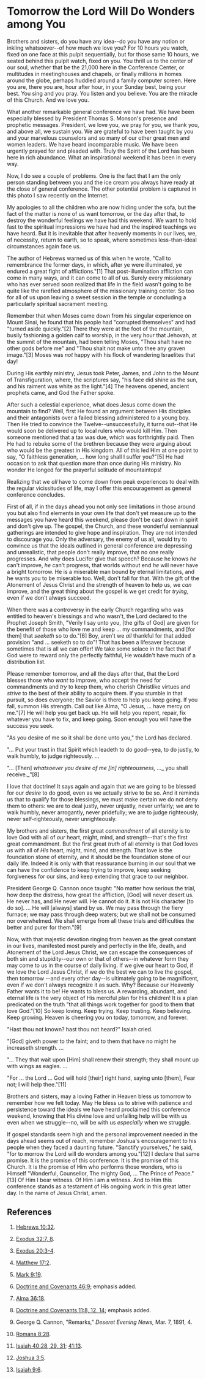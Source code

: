 # Tomorrow the Lord Will Do Wonders among You

Brothers and sisters, do you have any idea--do you have any notion or inkling
whatsoever--of how much we love you? For 10 hours you watch, fixed on one face
at this pulpit sequentially, but for those same 10 hours, we seated behind
this pulpit watch, fixed on you. You thrill us to the center of our soul,
whether that be the 21,000 here in the Conference Center, or multitudes in
meetinghouses and chapels, or finally millions in homes around the globe,
perhaps huddled around a family computer screen. Here you are, there you are,
hour after hour, in your Sunday best, being your best. You sing and you pray.
You listen and you believe. You are the miracle of this Church. And we love
you.

What another remarkable general conference we have had. We have been
especially blessed by President Thomas S. Monson's presence and prophetic
messages. President, we love you, we pray for you, we thank you, and above
all, we sustain you. We are grateful to have been taught by you and your
marvelous counselors and so many of our other great men and women leaders. We
have heard incomparable music. We have been urgently prayed for and pleaded
with. Truly the Spirit of the Lord has been here in rich abundance. What an
inspirational weekend it has been in every way.

Now, I do see a couple of problems. One is the fact that I am the only person
standing between you and the ice cream you always have ready at the close of
general conference. The other potential problem is captured in this photo I
saw recently on the Internet.

My apologies to all the children who are now hiding under the sofa, but the
fact of the matter is none of us want tomorrow, or the day after that, to
destroy the wonderful feelings we have had this weekend. We want to hold fast
to the spiritual impressions we have had and the inspired teachings we have
heard. But it is inevitable that after heavenly moments in our lives, we, of
necessity, return to earth, so to speak, where sometimes less-than-ideal
circumstances again face us.

The author of Hebrews warned us of this when he wrote, "Call to remembrance
the former days, in which, after ye were illuminated, ye endured a great fight
of afflictions."[1] That post-illumination affliction can come in many ways,
and it can come to all of us. Surely every missionary who has ever served soon
realized that life in the field wasn't going to be quite like the rarefied
atmosphere of the missionary training center. So too for all of us upon
leaving a sweet session in the temple or concluding a particularly spiritual
sacrament meeting.

Remember that when Moses came down from his singular experience on Mount
Sinai, he found that his people had "corrupted themselves" and had "turned
aside quickly."[2] There they were at the foot of the mountain, busily
fashioning a golden calf to worship, in the very hour that Jehovah, at the
summit of the mountain, had been telling Moses, "Thou shalt have no other gods
before me" and "Thou shalt not make unto thee any graven image."[3] Moses was
_not_ happy with his flock of wandering Israelites that day!

During His earthly ministry, Jesus took Peter, James, and John to the Mount of
Transfiguration, where, the scriptures say, "his face did shine as the sun,
and his raiment was white as the light."[4] The heavens opened, ancient
prophets came, and God the Father spoke.

After such a celestial experience, what does Jesus come down the mountain to
find? Well, first He found an argument between His disciples and their
antagonists over a failed blessing administered to a young boy. Then He tried
to convince the Twelve--unsuccessfully, it turns out--that He would soon be
delivered up to local rulers who would kill Him. Then someone mentioned that a
tax was due, which was forthrightly paid. Then He had to rebuke some of the
brethren because they were arguing about who would be the greatest in His
kingdom. All of this led Him at one point to say, "O faithless generation, ...
how long shall I suffer you?"[5] He had occasion to ask that question more
than once during His ministry. No wonder He longed for the prayerful solitude
of mountaintops!

Realizing that we _all_ have to come down from peak experiences to deal with
the regular vicissitudes of life, may I offer this encouragement as general
conference concludes.

First of all, if in the days ahead you not only see limitations in those
around you but also find elements in your own life that don't yet measure up
to the messages you have heard this weekend, please don't be cast down in
spirit and don't give up. The gospel, the Church, and these wonderful
semiannual gatherings are intended to give hope and inspiration. They are not
intended to discourage you. Only the adversary, the enemy of us all, would try
to convince us that the ideals outlined in general conference are depressing
and unrealistic, that people don't really improve, that no one really
progresses. And why does Lucifer give that speech? Because he knows _he_ can't
improve, _he_ can't progress, that worlds without end _he_ will never have a
bright tomorrow. He is a miserable man bound by eternal limitations, and he
wants you to be miserable too. Well, don't fall for that. With the gift of the
Atonement of Jesus Christ and the strength of heaven to help us, we _can_
improve, and the great thing about the gospel is we get credit for _trying,_
even if we don't always succeed.

When there was a controversy in the early Church regarding who was entitled to
heaven's blessings and who wasn't, the Lord declared to the Prophet Joseph
Smith, "Verily I say unto you, [the gifts of God] are given for the benefit of
those who love me and keep ... my commandments, and [for them] that _seeketh_ so
to do."[6] Boy, aren't we _all_ thankful for that added provision "and ...
seeketh so to do"! That has been a lifesaver because sometimes that is all we
can offer! We take some solace in the fact that if God were to reward only the
perfectly faithful, He wouldn't have much of a distribution list.

Please remember tomorrow, and all the days after that, that the Lord blesses
those who _want_ to improve, who accept the need for commandments and _try_ to
keep them, who cherish Christlike virtues and _strive_ to the best of their
ability to acquire them. If you stumble in that pursuit, so does everyone; the
Savior is there to help you keep going. If you fall, summon His strength. Call
out like Alma, "O Jesus, ... have mercy on me."[7] He will help you get back up.
He will help you repent, repair, fix whatever you have to fix, and keep going.
Soon enough you will have the success you seek.

"As you desire of me so it shall be done unto you," the Lord has declared.

"... Put your trust in that Spirit which leadeth to do good--yea, to do justly,
to walk humbly, to judge righteously. ...

"... [Then] _whatsoever you desire of me [in] righteousness, ...__ you shall
receive._"[8]

I love that doctrine! It says again and again that we are going to be blessed
for our _desire_ to do good, even as we actually strive to be so. And it
reminds us that to qualify for those blessings, we must make certain we do not
deny them to others: we are to deal justly, never unjustly, never unfairly; we
are to walk humbly, never arrogantly, never pridefully; we are to judge
righteously, never self-righteously, never unrighteously.

My brothers and sisters, the first great _commandment_ of all eternity is to
love God with all of _our_ heart, might, mind, and strength--that's the first
great commandment. But the first great _truth_ of all eternity is that God
loves _us_ with all of _His_ heart, might, mind, and strength. That love is
the foundation stone of eternity, and it should be the foundation stone of our
daily life. Indeed it is only with that reassurance burning in our soul that
we can have the confidence to keep trying to improve, keep seeking forgiveness
for our sins, and keep extending that grace to our neighbor.

President George Q. Cannon once taught: "No matter how serious the trial, how
deep the distress, how great the affliction, [God] will never desert us. He
never has, and He never will. He cannot do it. It is not His character [to do
so]. ... He will [always] stand by us. We may pass through the fiery furnace; we
may pass through deep waters; but we shall not be consumed nor overwhelmed. We
shall emerge from all these trials and difficulties the better and purer for
them."[9]

Now, with that majestic devotion ringing from heaven as the great constant in
our lives, manifested most purely and perfectly in the life, death, and
Atonement of the Lord Jesus Christ, we can escape the consequences of both sin
and stupidity--our own or that of others--in whatever form they may come to us
in the course of daily living. If we give our heart to God, if we love the
Lord Jesus Christ, if we do the best we can to live the gospel, then tomorrow
--and every other day--is ultimately going to be magnificent, even if we don't
always recognize it as such. Why? Because our Heavenly Father wants it to be!
He wants to bless us. A rewarding, abundant, and eternal life is the very
object of His merciful plan for His children! It is a plan predicated on the
truth "that all things work together for good to them that love God."[10] So
keep loving. Keep trying. Keep trusting. Keep believing. Keep growing. Heaven
is cheering you on today, tomorrow, and forever.

"Hast thou not known? hast thou not heard?" Isaiah cried.

"[God] giveth power to the faint; and to them that have no might he increaseth
strength. ...

"... They that wait upon [Him] shall renew their strength; they shall mount up
with wings as eagles. ...

"For ... the Lord ... God will hold [their] right hand, saying unto [them], Fear
not; I will help thee."[11]

Brothers and sisters, may a loving Father in Heaven bless us tomorrow to
remember how we felt today. May He bless us to strive with patience and
persistence toward the ideals we have heard proclaimed this conference
weekend, knowing that His divine love and unfailing help will be with us even
when we struggle--no, will be with us _especially_ when we struggle.

If gospel standards seem high and the personal improvement needed in the days
ahead seems out of reach, remember Joshua's encouragement to his people when
they faced a daunting future. "Sanctify yourselves," he said, "for to morrow
the Lord will do wonders among you."[12] I declare that same promise. It is
the promise of this conference. It is the promise of this Church. It is the
promise of Him who performs those wonders, who is Himself "Wonderful,
Counsellor, The mighty God, ... The Prince of Peace."[13] Of Him I bear
witness. Of Him I am a witness. And to Him this conference stands as a
testament of His ongoing work in this great latter day. In the name of Jesus
Christ, amen.

## References

  1. [Hebrews 10:32](https://www.lds.org/scriptures/nt/heb/10.32?lang=eng#31).

  2. [Exodus 32:7, 8](https://www.lds.org/scriptures/ot/ex/32.7,8?lang=eng#6).

  3. [Exodus 20:3-4](https://www.lds.org/scriptures/ot/ex/20.3-4?lang=eng#2).

  4. [Matthew 17:2](https://www.lds.org/scriptures/nt/matt/17.2?lang=eng#1).

  5. [Mark 9:19](https://www.lds.org/scriptures/nt/mark/9.19?lang=eng#18).

  6. [Doctrine and Covenants 46:9](https://www.lds.org/scriptures/dc-testament/dc/46.9?lang=eng#8); emphasis added.

  7. [Alma 36:18](https://www.lds.org/scriptures/bofm/alma/36.18?lang=eng#17).

  8. [Doctrine and Covenants 11:8, 12, 14](https://www.lds.org/scriptures/dc-testament/dc/11.8,12,14?lang=eng#7); emphasis added.

  9. George Q. Cannon, "Remarks," _Deseret Evening News,_ Mar. 7, 1891, 4.

  10. [Romans 8:28](https://www.lds.org/scriptures/nt/rom/8.28?lang=eng#27).

  11. [Isaiah 40:28, 29, 31](https://www.lds.org/scriptures/ot/isa/40.28,29,31?lang=eng#27); [41:13](https://www.lds.org/scriptures/ot/isa/41.13?lang=eng#12).

  12. [Joshua 3:5](https://www.lds.org/scriptures/ot/josh/3.5?lang=eng#4).

  13. [Isaiah 9:6](https://www.lds.org/scriptures/ot/isa/9.6?lang=eng#5).

